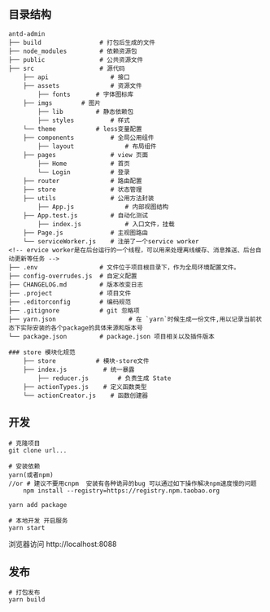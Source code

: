 ## 目录结构
```
antd-admin
├── build                # 打包后生成的文件
├── node_modules         # 依赖资源包
├── public               # 公共资源文件
├── src                  # 源代码
    ├── api           	 	# 接口
    ├── assets           	# 资源文件
        ├── fonts  		# 字体图标库
	├── imgs  		# 图片
        ├── lib  		# 静态依赖包
        ├── styles  		# 样式
	└── theme       	# less变量配置
    ├── components       	# 全局公用组件
		├── layout           	# 布局组件
    ├── pages            	# view 页面
        ├── Home          	# 首页
        └── Login 	        # 登录
    ├── router           	# 路由配置
    ├── store          	 	# 状态管理
    ├── utils         	 	# 公用方法封装
		├── App.js           	# 内部视图结构
    ├── App.test.js      	# 自动化测试
		├── index.js         	# 入口文件，挂载
    ├── Page.js          	# 主视图路由
    └── serviceWorker.js 	# 注册了一个service worker
<!-- ervice worker是在后台运行的一个线程，可以用来处理离线缓存、消息推送、后台自动更新等任务 -->
├── .env                 # 文件位于项目根目录下，作为全局环境配置文件。
├── config-overrudes.js  # 自定义配置
├── CHANGELOG.md         # 版本改变日志
├── .project             # 项目文件
├── .editorconfig        # 编码规范
├── .gitignore           # git 忽略项
├── yarn.json    				 # 在 `yarn`时候生成一份文件,用以记录当前状态下实际安装的各个package的具体来源和版本号
└── package.json         # package.json 项目相关以及插件版本

### store 模块化规范
	├── store         	# 模块-store文件
    ├── index.js      	  # 统一暴露
		├── reducer.js        # 负责生成 State
    ├── actionTypes.js    # 定义函数类型
    └── actionCreator.js 	# 函数创建器
```
## 开发
    # 克隆项目
    git clone url...

    # 安装依赖
    yarn(或者npm)
    //or # 建议不要用cnpm  安装有各种诡异的bug 可以通过如下操作解决npm速度慢的问题
		npm install --registry=https://registry.npm.taobao.org
		
    yarn add package

    # 本地开发 开启服务
    yarn start

  浏览器访问 http://localhost:8088

## 发布
    # 打包发布
    yarn build



